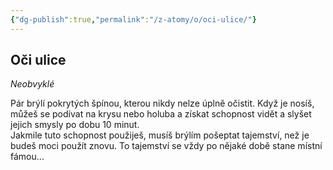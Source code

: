 ```yaml
---
{"dg-publish":true,"permalink":"/z-atomy/o/oci-ulice/"}
---
```


## Oči ulice
*Neobvyklé*

Pár brýlí pokrytých špínou, kterou nikdy nelze úplně očistit. Když je nosíš, můžeš se podívat na krysu nebo holuba a získat schopnost vidět a slyšet jejich smysly po dobu 10 minut.  
Jakmile tuto schopnost použiješ, musíš brýlím pošeptat tajemství, než je budeš moci použít znovu. To tajemství se vždy po nějaké době stane místní fámou…